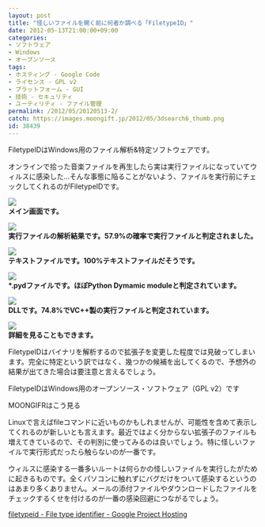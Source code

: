 ```yaml
---
layout: post
title: "怪しいファイルを開く前に何者か調べる「FiletypeID」"
date: 2012-05-13T21:00:00+09:00
categories:
- ソフトウェア
- Windows
- オープンソース
tags: 
- ホスティング - Google Code
- ライセンス - GPL v2
- プラットフォーム - GUI
- 技術 - セキュリティ
- ユーティリティ - ファイル管理
permalink: /2012/05/20120513-2/
catch: https://images.moongift.jp/2012/05/3dsearch6_thumb.png
id: 38439
---
```

FiletypeIDはWindows用のファイル解析&特定ソフトウェアです。

  

オンラインで拾った音楽ファイルを再生したら実は実行ファイルになっていてウィルスに感染した…そんな事態に陥ることがないよう、ファイルを実行前にチェックしてくれるのがFiletypeIDです。

  

[![](https://images.moongift.jp/2012/05/3dsearch3_thumb.png)](https://images.moongift.jp/2012/05/3dsearch3.png)  
**メイン画面です。**

  

[![](https://images.moongift.jp/2012/05/3dsearch4_thumb.png)](https://images.moongift.jp/2012/05/3dsearch4.png)  
**実行ファイルの解析結果です。57.9%の確率で実行ファイルと判定されました。**

  

[![](https://images.moongift.jp/2012/05/3dsearch5_thumb.png)](https://images.moongift.jp/2012/05/3dsearch5.png)  
**テキストファイルです。100%テキストファイルだそうです。**

  

[![](https://images.moongift.jp/2012/05/3dsearch6_thumb.png)](https://images.moongift.jp/2012/05/3dsearch6.png)  
**\*.pydファイルです。ほぼPython Dymamic moduleと判定されています。**

  

[![](https://images.moongift.jp/2012/05/3dsearch7_thumb.png)](https://images.moongift.jp/2012/05/3dsearch7.png)  
**DLLです。74.8%でVC++製の実行ファイルと判定されています。**

  

[![](https://images.moongift.jp/2012/05/3dsearch9_thumb.png)](https://images.moongift.jp/2012/05/3dsearch9.png)  
**詳細を見ることもできます。**

  

FiletypeIDはバイナリを解析するので拡張子を変更した程度では見破ってしまいます。完全に特定という訳ではなく、幾つかの候補を出してくるので、予想外の結果が出てきた場合は要注意と言えるでしょう。

  

FiletypeIDはWindows用のオープンソース・ソフトウェア（GPL v2）です

  

MOONGIFRはこう見る

  

Linuxで言えばfileコマンドに近いものかもしれませんが、可能性を含めて表示してくれるのが新しいとも言えます。最近ではよく分からない拡張子のファイルも増えてきているので、その判別に使ってみるのは良いでしょう。特に怪しいファイルで実行形式だったら触らないのが一番です。

  

ウィルスに感染する一番多いルートは何らかの怪しいファイルを実行したがために起きるものです。全くパソコンに触れずにバグだけをついて感染するというのはあまり多くありません。メールの添付ファイルやダウンロードしたファイルをチェックするくせを付けるのが一番の感染回避につながるでしょう。

  

[filetypeid - File type identifier - Google Project Hosting](https://code.google.com/p/filetypeid/)

